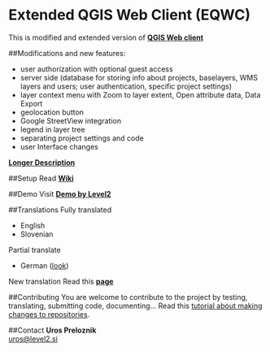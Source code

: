 Extended QGIS Web Client (EQWC)
===============================

This is modified and extended version of **[QGIS Web client](https://github.com/qgis/QGIS-Web-Client)**

##Modifications and new features:
* user authorization with optional guest access
* server side (database for storing info about projects, baselayers, WMS layers and users; user authentication, specific project settings)
* layer context menu with Zoom to layer extent, Open attribute data, Data Export
* geolocation button
* Google StreetView integration
* legend in layer tree
* separating project settings and code
* user Interface changes

**[Longer Description](http://level2.si/index.php/2015/06/14/whats-new-in-extended-qgis-web-client/)**

##Setup
Read **[Wiki](../../wiki)**

##Demo
Visit **[Demo by Level2](http://level2.si/gisapp/eu_demo)**

##Translations
Fully translated
* English
* Slovenian

Partial translate
* German ([look](gisapp/issues/7))

New translation
Read this **[page](../../wiki/6.-Translations)**

##Contributing
You are welcome to contribute to the project by testing, translating, submitting code, documenting... 
Read this [tutorial about making changes to repositories](https://help.github.com/articles/fork-a-repo/).

##Contact
**Uros Preloznik**<br>
uros@level2.si
